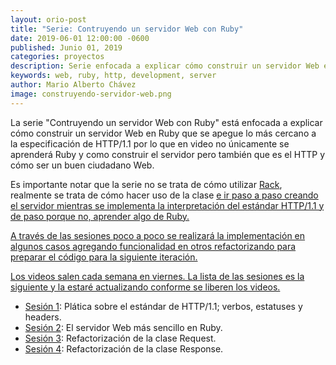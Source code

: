 ```yaml
---
layout: orio-post
title: "Serie: Contruyendo un servidor Web con Ruby"
date: 2019-06-01 12:00:00 -0600
published: Junio 01, 2019
categories: proyectos
description: Serie enfocada a explicar cómo construir un servidor Web en Ruby que se apegue lo más cercano a la especificación de HTTP/1.1.
keywords: web, ruby, http, development, server
author: Mario Alberto Chávez
image: construyendo-servidor-web.png
---
```

La serie "Contruyendo un servidor Web con Ruby" está enfocada a explicar cómo construir un servidor Web en Ruby que se apegue lo más cercano a la especificación de HTTP/1.1 por lo que en video no únicamente se aprenderá Ruby y como construir el servidor pero también que es el HTTP y cómo ser un buen ciudadano Web.

Es importante notar que la serie no se trata de cómo utilizar <a href='https://rack.github.io' target='_blank'>Rack</a>, realmente se trata de cómo hacer uso de la clase <a href='https://ruby-doc.org/stdlib-2.4.0/libdoc/socket/rdoc/TCPServer.html' target='_blank'> e ir paso a paso creando el servidor mientras se implementa la interpretación del estándar HTTP/1.1 y de paso porque no, aprender algo de Ruby.

A través de las sesiones poco a poco se realizará la implementación en algunos casos agregando funcionalidad en otros refactorizando para preparar
el código para la siguiente iteración.

Los videos salen cada semana en viernes. La lista de las sesiones es la siguiente y la estaré actualizando conforme se liberen los videos.
- <a href='http://bit.ly/rubywebserver1' target='_blank'>Sesión 1</a>: Plática sobre el estándar de HTTP/1.1; verbos, estatuses y headers.
- <a href='http://bit.ly/rubywebserver2' target='_blank'>Sesión 2</a>: El servidor Web más sencillo en Ruby.
- <a href='http://bit.ly/rubywebserver3' target='_blank'>Sesión 3</a>: Refactorización de la clase Request.
- <a href='http://bit.ly/rubywebserver4' target='_blank'>Sesión 4</a>: Refactorización de la clase Response.